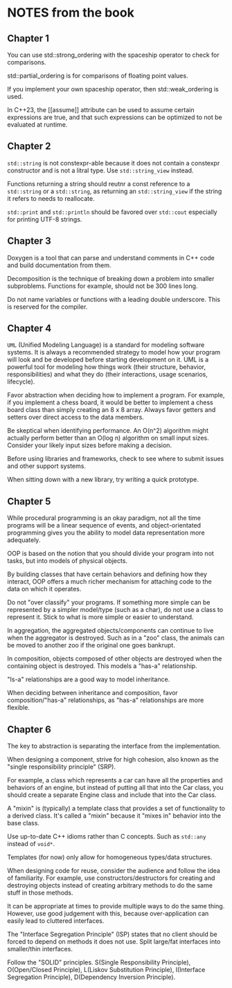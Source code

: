 # NOTES from the book

## Chapter 1

You can use std::strong_ordering with the spaceship operator to check for comparisons.

std::partial_ordering is for comparisons of floating point values.

If you implement your own spaceship operator, then std::weak_ordering is used.

In C++23, the [[assume]] attribute can be used to assume certain expressions are true, and that such expressions can be optimized to not be evaluated at runtime.

## Chapter 2 

`std::string` is not constexpr-able because it does not contain a constexpr constructor and is not a litral type. Use `std::string_view` instead.

Functions returning a string should reutnr a const reference to a `std::string` or a `std::string`, as returning an `std::string_view` if the string it refers to needs to reallocate.

`std::print` and `std::println` should be favored over `std::cout` especially for printing UTF-8 strings.

## Chapter 3

Doxygen is a tool that can parse and understand comments in C++ code and build documentation from them.

Decomposition is the technique of breaking down a problem into smaller subproblems. Functions for example, should not be 300 lines long.

Do not name variables or functions with a leading double underscore. This is reserved for the compiler.

## Chapter 4

`UML` (Unified Modeling Language) is a standard for modeling software systems. It is always a recommended strategy to model how your program will look and be developed before starting development on it. UML is a powerful tool for modeling how things work (their structure, behavior, responsibilities) and what they do (their interactions, usage scenarios, lifecycle).

 Favor abstraction when deciding how to implement a program. For example, if you implement a chess board, it would be better to implement a chess board class than simply creating an 8 x 8 array. Always favor getters and setters over direct access to the data members.
 
Be skeptical when identifying performance. An O(n^2) algorithm might actually perform better than an O(log n) algorithm on small input  sizes. Consider your likely input sizes before making a decision.

Before using libraries and frameworks, check to see where to submit issues and other support systems.

When sitting down with a new library, try writing a quick prototype.

## Chapter 5

While procedural programming is an okay paradigm, not all the time programs will be a linear sequence of events, and object-orientated programming gives you the ability to model data representation more adequately.

OOP is based on the notion that you should divide your program into not tasks, but into models of physical objects.

By building classes that have certain behaviors and defining how they interact, OOP offers a much richer mechanism for attaching code to the data on which it operates.

Do not "over classify" your programs. If something more simple can be represented by a simpler model/type (such as a char), do not use a class to represent it. Stick to what is more simple or easier to understand.

In aggregation, the aggregated objects/components can continue to live when the aggregator is destroyed. Such as in a "zoo" class, the animals can be moved to another zoo if the original one goes bankrupt.

In composition, objects composed of other objects are destroyed when the containing object is destroyed. This models a "has-a" relationship.

"Is-a" relationships are a good way to model inheritance.

When deciding between inheritance and composition, favor composition/"has-a" relationships, as "has-a" relationships are more flexible.

## Chapter 6

The key to abstraction is separating the interface from the implementation.

When designing a component, strive for high cohesion, also known as the "single responsibility principle" (SRP).

For example, a class which represents a car can have all the properties and behaviors of an engine, but instead of putting all that into the Car class, you should create a separate Engine class and include that into the Car class.

A "mixin" is (typically) a template class that provides a set of functionality to a derived class. It's called a "mixin" because it "mixes in" behavior into the base class.

Use up-to-date C++ idioms rather than C concepts. Such as `std::any` instead of `void*`.

Templates (for now) only allow for homogeneous types/data structures.

When designing code for reuse, consider the audience and follow the idea of familiarity. For example, use constructors/destructors for creating and destroying objects instead of creating arbitrary methods to do the same stuff in those methods.

It can be appropriate at times to provide multiple ways to do the same thing. However, use good judgement with this, because over-application can easily lead to cluttered interfaces.

The "Interface Segregation Principle" (ISP) states that no client should be forced to depend on methods it does not use.
Split large/fat interfaces into smaller/thin interfaces.

Follow the "SOLID" principles. S(Single Responsibility Principle), O(Open/Closed Principle), L(Liskov Substitution Principle), I(Interface Segregation Principle), D(Dependency Inversion Principle).

